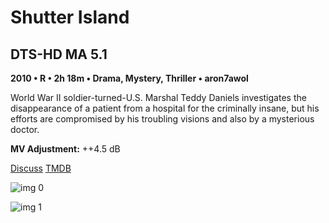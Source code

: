 # Shutter Island

## DTS-HD MA 5.1

**2010 • R • 2h 18m • Drama, Mystery, Thriller • aron7awol**

World War II soldier-turned-U.S. Marshal Teddy Daniels investigates the disappearance of a patient from a hospital for the criminally insane, but his efforts are compromised by his troubling visions and also by a mysterious doctor.

**MV Adjustment:** ++4.5 dB

[Discuss](https://www.avsforum.com/threads/bass-eq-for-filtered-movies.2995212/post-57408902)  [TMDB](11324)

![img 0](https://i.imgur.com/sAZ1o2g.jpg)

![img 1](https://i.imgur.com/BppfwJB.jpg)

